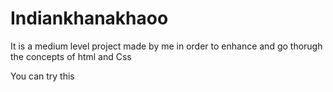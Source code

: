 # Indiankhanakhaoo

It is a medium level project made by me in order to enhance and go thorugh the concepts of html and Css

You can try this
